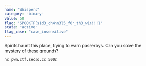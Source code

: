 ```yaml
---
name: "Whispers"
category: "binary"
value: 50
flag: "SPOOKTF{s1d3_ch4nn3l5_f0r_th3_w1n!!!}"
state: "active"
flag_case: "case_insensitive"
---
```


Spirits haunt this place, trying to warn passerbys. Can you solve the mystery of these grounds?

`nc pwn.ctf.secso.cc 5002`
